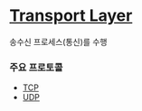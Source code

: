 # [Transport Layer](https://github.com/CharmStrange/Obsidian/blob/main/Network/ip-transport_layer.md)

송수신 프로세스(통신)를 수행 

### 주요 프로토콜

- [TCP](https://github.com/CharmStrange/Study/blob/%EC%BB%B4%ED%93%A8%ED%84%B0_%EA%B3%BC%ED%95%99/CS/Network/OSI7/4Tr-TCP.md)
- [UDP](https://github.com/CharmStrange/Study/blob/%EC%BB%B4%ED%93%A8%ED%84%B0_%EA%B3%BC%ED%95%99/CS/Network/OSI7/4Tr-UDP.md)
